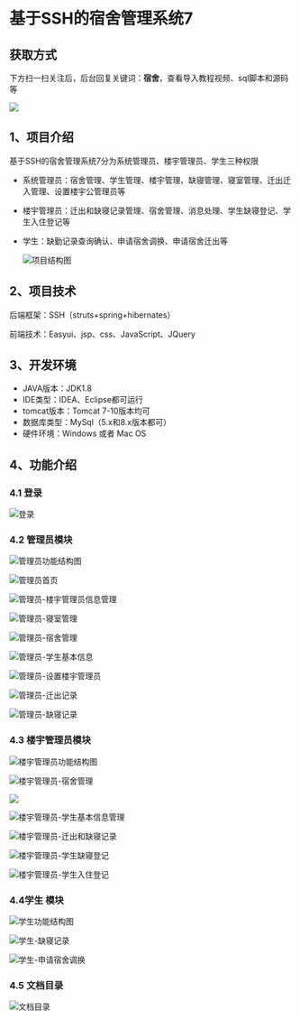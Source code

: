 # 基于SSH的宿舍管理系统7

## 获取方式

下方扫一扫关注后，后台回复关键词：**宿舍**，查看导入教程视频、sql脚本和源码等

 ![](https://www.codeshop.fun/Typora-Images/202205281253739.png)

## 1、项目介绍

基于SSH的宿舍管理系统7分为系统管理员、楼宇管理员、学生三种权限

- 系统管理员：宿舍管理、学生管理、楼宇管理、缺寝管理、寝室管理、迁出迁入管理、设置楼宇公管理员等

- 楼宇管理员：迁出和缺寝记录管理、宿舍管理、消息处理、学生缺寝登记、学生入住登记等

- 学生：缺勤记录查询确认、申请宿舍调换、申请宿舍迁出等

  ![项目结构图](https://www.codeshop.fun/Typora-Images/202207301906812.png)


## 2、项目技术

后端框架：SSH（struts+spring+hibernates）

前端技术：Easyui、jsp、css、JavaScript、JQuery

## 3、开发环境

- JAVA版本：JDK1.8
- IDE类型：IDEA、Eclipse都可运行
- tomcat版本：Tomcat 7-10版本均可
- 数据库类型：MySql（5.x和8.x版本都可） 
- 硬件环境：Windows 或者 Mac OS


## 4、功能介绍

### 4.1 登录

![登录](https://www.codeshop.fun/Typora-Images/202207301905227.jpg)

### 4.2 管理员模块

![管理员功能结构图](https://www.codeshop.fun/Typora-Images/202207301905141.png)

![管理员首页](https://www.codeshop.fun/Typora-Images/202207301905474.jpg)

![管理员-楼宇管理员信息管理](https://www.codeshop.fun/Typora-Images/202207301905760.jpg)

![管理员-寝室管理](https://www.codeshop.fun/Typora-Images/202207301905355.jpg)

![管理员-宿舍管理](https://www.codeshop.fun/Typora-Images/202207301905945.jpg)

![管理员-学生基本信息](https://www.codeshop.fun/Typora-Images/202207301905514.jpg)

![管理员-设置楼宇管理员](https://www.codeshop.fun/Typora-Images/202207301905604.jpg)

![管理员-迁出记录](https://www.codeshop.fun/Typora-Images/202207301905213.jpg)

![管理员-缺寝记录](https://www.codeshop.fun/Typora-Images/202207301905036.jpg)

### 4.3 楼宇管理员模块

![楼宇管理员功能结构图](https://www.codeshop.fun/Typora-Images/202207301906084.png)

![楼宇管理员-宿舍管理](https://www.codeshop.fun/Typora-Images/202207301906893.jpg)

![](https://www.codeshop.fun/Typora-Images/202207301906119.jpeg)

![楼宇管理员-学生基本信息管理](https://www.codeshop.fun/Typora-Images/202207301906364.jpg)

![楼宇管理员-迁出和缺寝记录](https://www.codeshop.fun/Typora-Images/202207301906998.jpg)

![楼宇管理员-学生缺寝登记](https://www.codeshop.fun/Typora-Images/202207301906914.jpg)

![楼宇管理员-学生入住登记](https://www.codeshop.fun/Typora-Images/202207301907905.jpg)

### 4.4学生 模块

![学生功能结构图](https://www.codeshop.fun/Typora-Images/202207301906787.png)

![学生-缺寝记录](https://www.codeshop.fun/Typora-Images/202207301906029.jpg)

![学生-申请宿舍调换](https://www.codeshop.fun/Typora-Images/202207301906205.jpg)

### 4.5 文档目录

![文档目录](https://www.codeshop.fun/Typora-Images/202207301906863.jpg)

